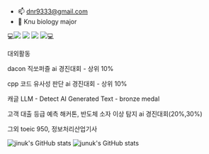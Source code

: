 
- 📫 dnr9333@gmail.com
- 🌱 Knu biology major

💻<img src="https://img.shields.io/badge/PyTorch-EE4C2C?style=flat-square&logo=#PyTorch&logoColor=D1180B"/>
<img src="https://img.shields.io/badge/C++-345F53?style=flat-square&logo=C++&logoColor=345F53"/>
<img
src="https://img.shields.io/badge/FASTAPI-43EED6?style=flat-square&logo=#009688&logoColor=43EED6"/>
<img src="https://img.shields.io/badge/Django-0A3711?style=flat-square&logo=#Django&logoColor=0A3711"/>💻













대외활동

dacon 직쏘퍼즐 ai 경진대회 - 상위 10%

cpp 코드 유사성 판단 ai 경진대회 - 상위 10%

캐글 LLM - Detect AI Generated Text - bronze medal

고객 대출 등급 예측 해커톤, 반도체 소자 이상 탐지 ai 경진대회(20%,30%)
 
그외 toeic 950, 정보처리산업기사 

![jinuk's GitHub stats](https://github-readme-stats.vercel.app/api?username=jinuk0211&show_icons=true&theme=radical)
![junuk's GitHub stats](https://github-readme-stats.vercel.app/api?username=jinuk0211&show_icons=true&theme=radical)



<!--
**jinuk0211/jinuk0211** is a ✨ _special_ ✨ repository because its `README.md` (this file) appears on your GitHub profile.
